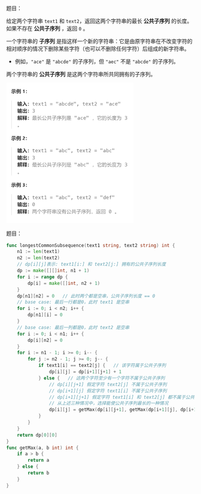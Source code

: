 题目：

给定两个字符串 `text1` 和 `text2`，返回这两个字符串的最长 **公共子序列** 的长度。如果不存在 **公共子序列** ，返回 `0` 。

一个字符串的 **子序列** 是指这样一个新的字符串：它是由原字符串在不改变字符的相对顺序的情况下删除某些字符（也可以不删除任何字符）后组成的新字符串。

- 例如，`"ace"` 是 `"abcde"` 的子序列，但 `"aec"` 不是 `"abcde"` 的子序列。

两个字符串的 **公共子序列** 是这两个字符串所共同拥有的子序列。

<img src="1.最长公共子序列.assets/image-20231017210927776.png" alt="image-20231017210927776" style="zoom:50%;" />

题目：

```go
func longestCommonSubsequence(text1 string, text2 string) int {
    n1 := len(text1)
    n2 := len(text2)
    // dp[i][j]表示: text1[i:] 和 text2[j:] 拥有的公共子序列长度
    dp := make([][]int, n1 + 1)
    for i := range dp {
        dp[i] = make([]int, n2 + 1)
    }
    dp[n1][n2] = 0   // 此时两个都是空串，公共子序列长度 == 0
    // base case: 最后一行都是0，此时 text1 是空串
    for i := 0; i < n2; i++ {
        dp[n1][i] = 0
    }
    // base case: 最后一列都是0，此时 text2 是空串
    for i := 0; i < n1; i++ {
        dp[i][n2] = 0
    }
    for i := n1 - 1; i >= 0; i-- {
        for j := n2 - 1; j >= 0; j-- {
            if text1[i] == text2[j] {   // 该字符属于公共子序列
                dp[i][j] = dp[i+1][j+1] + 1
            } else {   // 这两个字符至少有一个字符不属于公共子序列
                // dp[i][j+1] 假定字符 text2[j] 不属于公共子序列
                // dp[i+1][j] 假定字符 text1[i] 不属于公共子序列
                // dp[i+1][j+1] 假定字符 text1[i] 和 text2[j] 都不属于公共子序列
                // 从上述三种情况中，选择能使公共子序列最长的一种情况
                dp[i][j] = getMax(dp[i][j+1], getMax(dp[i+1][j], dp[i+1][j+1]))
            }
        }
    }
    return dp[0][0]
}
func getMax(a, b int) int {
    if a > b {
        return a
    } else {
        return b
    }
}
```

